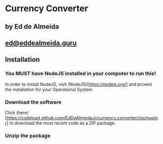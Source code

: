 # Currency Converter

## by Ed de Almeida
## ed@eddealmeida.guru


## Installation

### You MUST have NodeJS installed in your computer to run this!

In order to install NodeJS, visit (NodeJS)[https://nodejs.org/] and prceed the installation for your Operational System.

### Download the software

Click (here)[https://codeload.github.com/EdDeAlmeidaJr/currency_converter/zip/master] to download the most recent code as a ZIP package.

### Unzip the package

